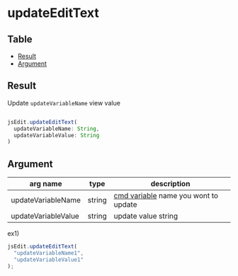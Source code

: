 # updateEditText

Table
-----------------

* [Result](#overview)
* [Argument](#argument)


## Result

Update `updateVariableName` view value


```js.js

jsEdit.updateEditText(
  updateVariableName: String,
  updateVariableValue: String
)

```

## Argument

| arg name | type | description |
| -------- | -------- | -------- |
| updateVariableName | string | [cmd variable](https://github.com/puutaro/CommandClick/blob/master/DEVELOPER.md#cmd-variables) name you wont to update |
| updateVariableValue | string | update value string |


ex1)

```js.js
jsEdit.updateEditText(
  "updateVariableName1",
  "updateVariableValue1"
);
```
